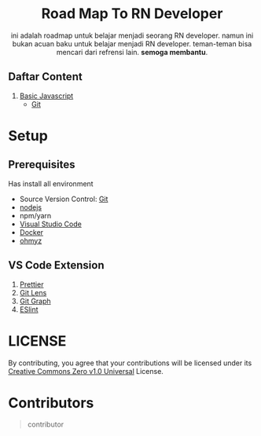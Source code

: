 <div align="center">
<h1>Road Map To RN Developer</h1>

<p>ini adalah roadmap untuk belajar menjadi seorang RN developer.
namun ini bukan acuan baku untuk belajar menjadi RN developer.
teman-teman bisa mencari dari refrensi lain.
<strong>semoga membantu</strong>.</p>
</div>

## Daftar Content

1. [Basic Javascript](modules/01.Basic/readme.md)
    - [Git](modules/01.Basic/01.git.md)

# Setup

## Prerequisites

Has install all environment

- Source Version Control: [Git](https://git-scm.com/)
- [nodejs](https://nodejs.org/en/)
- npm/yarn
- [Visual Studio Code](https://code.visualstudio.com/)
- [Docker](https://docs.docker.com/)
- [ohmyz](https://ohmyz.sh/)

## VS Code Extension

1. [Prettier](https://marketplace.visualstudio.com/items?itemName=esbenp.prettier-vscode)
2. [Git Lens](https://marketplace.visualstudio.com/items?itemName=eamodio.gitlens)
3. [Git Graph](https://marketplace.visualstudio.com/items?itemName=mhutchie.git-graph)
4. [ESlint](https://marketplace.visualstudio.com/items?itemName=dbaeumer.vscode-eslint)


# LICENSE
By contributing, you agree that your contributions will be licensed under its [Creative Commons Zero v1.0 Universal](LICENSE) License.
# Contributors
> contributor